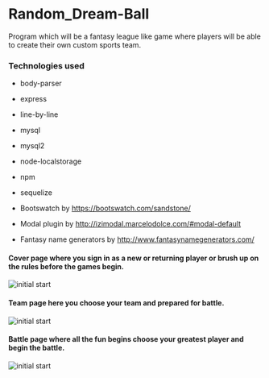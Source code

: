 # Random_Dream-Ball
Program which will be a fantasy league like game where players will be able to create their own custom sports team.

### Technologies used
- body-parser
- express
- line-by-line
- mysql
- mysql2
- node-localstorage
- npm
- sequelize

- Bootswatch by https://bootswatch.com/sandstone/
- Modal plugin by http://izimodal.marcelodolce.com/#modal-default
- Fantasy name generators by http://www.fantasynamegenerators.com/


#### Cover page where you sign in as a new or returning player or brush up on the rules before the games begin.  
![initial start](/screenshots/coverscreen.png)


#### Team page here you choose your team and prepared for battle.
![initial start](/screenshots/teamEdit.png)


#### Battle page where all the fun begins choose your greatest player and begin the battle.
![initial start](/screenshots/Battle.png)
